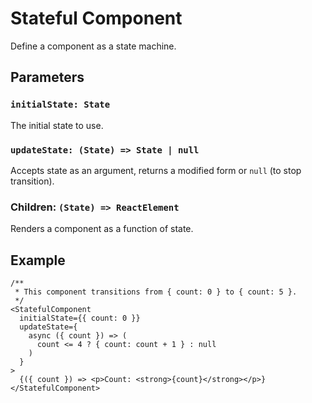 # Stateful Component
Define a component as a state machine.

## Parameters

### `initialState: State`
The initial state to use.

### `updateState: (State) => State | null`
Accepts state as an argument, returns a modified form or `null` (to stop transition).

### Children: `(State) => ReactElement`
Renders a component as a function of state.

## Example
```tsx
/**
 * This component transitions from { count: 0 } to { count: 5 }.
 */
<StatefulComponent
  initialState={{ count: 0 }}
  updateState={
    async ({ count }) => (
      count <= 4 ? { count: count + 1 } : null
    )
  }
>
  {({ count }) => <p>Count: <strong>{count}</strong></p>}
</StatefulComponent>
```